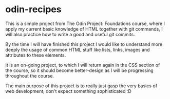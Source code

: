 # odin-recipes
This is a simple project from The Odin Project: Foundations course, where I apply my current basic knowledge of HTML together with git commands, I will also practice how to write a good and useful git commits.

By the time I will have finished this project I would like to understand more deeply the usage of common HTML stuff like lists, links, images and attributes to these elements.

It is an on-going project, to which I will return again in the CSS section of the course, so it should become better-design as I will be progressing throughout the course.

The main purpose of this project is to really just gasp the very basics of web development, don't expect something sophisticated :D